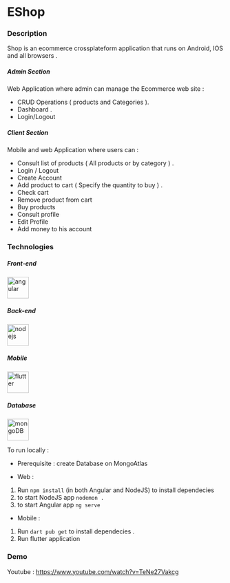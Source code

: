 # EShop


### Description
Shop is an ecommerce crossplateform application that runs on Android, IOS and all browsers .

<h5> Admin Section</h5>

Web Application where admin can manage the Ecommerce web site : 
- CRUD Operations ( products and Categories ). 
- Dashboard .
- Login/Logout


<h5> Client Section </h5>

Mobile and web Application where users can : 
- Consult list of products ( All products or by category ) . 
- Login / Logout
- Create Account 
- Add product to cart ( Specify the quantity to buy ) .
- Check cart
- Remove product from cart
- Buy products
- Consult profile
- Edit Profile
- Add money to his account



### Technologies

<h5> Front-end </h5>
<img  alt="angular" width="50px" src="https://upload.wikimedia.org/wikipedia/commons/thumb/c/cf/Angular_full_color_logo.svg/langfr-220px-Angular_full_color_logo.svg.png" />
<h5> Back-end </h5>
<img  alt="nodejs" width="50px" src="https://upload.wikimedia.org/wikipedia/commons/thumb/d/d9/Node.js_logo.svg/1280px-Node.js_logo.svg.png" />
<h5> Mobile </h5>
<img  alt="flutter" width="50px" src="https://upload.wikimedia.org/wikipedia/commons/1/17/Google-flutter-logo.png" />
<h5> Database </h5>
<img  alt="mongoDB" width="50px" src="https://upload.wikimedia.org/wikipedia/fr/thumb/4/45/MongoDB-Logo.svg/1280px-MongoDB-Logo.svg.png" />

To run locally : 
- Prerequisite :  create Database on MongoAtlas 

- Web : <br/>
1. Run  ```npm install``` (in both Angular and NodeJS) to install dependecies
2. to start NodeJS app  ```nodemon .``` 
3. to start Angular app  ```ng serve``` 

- Mobile : <br/>
1. Run ```dart pub get``` to install dependecies .
2. Run flutter application
### Demo 
Youtube : https://www.youtube.com/watch?v=TeNe27Vakcg
